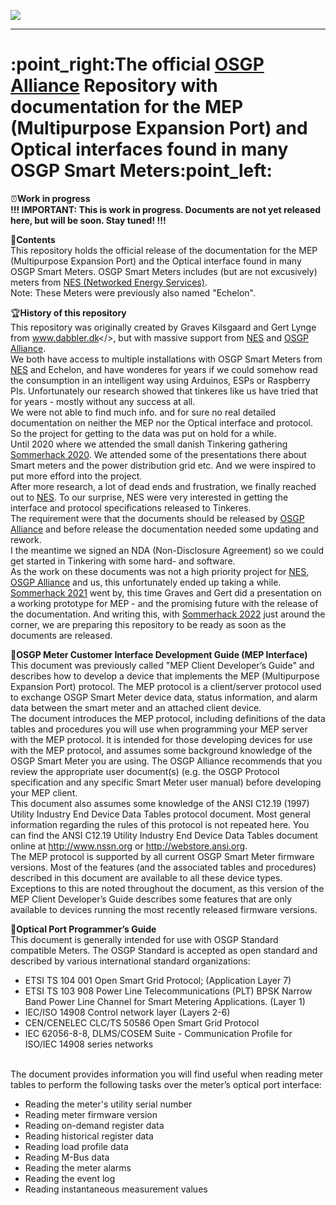 <a href="https://www.osgp.org/" target="_new"><img src="https://www.dabbler.dk/wp-content/uploads/2022/05/OSGP.png"></a>
<hr>
<H1>:point_right:The official <a href="https://www.osgp.org/" target="_new">OSGP Alliance</a> Repository with documentation for the MEP (Multipurpose Expansion Port) and Optical interfaces found in many OSGP Smart Meters:point_left:</H1>

:alarm_clock:<b>Work in progress</b><br>
<b>!!! IMPORTANT: This is work in progress. Documents are not yet released here, but will be soon. Stay tuned! !!!</b><br>

:notebook_with_decorative_cover:<b>Contents</b><br>
This repository holds the official release of the documentation for the MEP (Multipurpose Expansion Port) and the Optical interface found in many OSGP Smart Meters.
OSGP Smart Meters includes (but are not excusively) meters from <a href="https://www.networkedenergy.com/">NES (Networked Energy Services)</a>.<br>
Note: These Meters were previously also named "Echelon".<br>

:trophy:<b>History of this repository</b><br>
This repository was originally created by Graves Kilsgaard and Gert Lynge from <a href="https://www.dabbler.dk" target="_new">www.dabbler.dk</>, but with massive support from <a href="https://www.networkedenergy.com/">NES</a> and <a href="https://www.osgp.org/" target="_new">OSGP Alliance</a>.<br>
We both have access to multiple installations with OSGP Smart Meters from <a href="https://www.networkedenergy.com/">NES</a> and Echelon, and have wonderes for years if we could somehow read the consumption in an intelligent way using Arduinos, ESPs or Raspberry PIs. Unfortunately our research showed that tinkeres like us have tried that for years - mostly without any success at all.<br>
We were not able to find much info. and for sure no real detailed documentation on neither the MEP nor the Optical interface and protocol. So the project for getting to the data was put on hold for a while.<br>
Until 2020 where we attended the small danish Tinkering gathering <a href="https://sommerhack.dk/" target="_new">Sommerhack 2020</a>. We attended some of the presentations there about Smart meters and the power distribution grid etc. And we were inspired to put more efford into the project.<br>
After more research, a lot of dead ends and frustration, we finally reached out to <a href="https://www.networkedenergy.com/">NES</a>. To our surprise, NES were very interested in getting the interface and protocol specifications released to Tinkeres.<br>
The requirement were that the documents should be released by <a href="https://www.osgp.org/" target="_new">OSGP Alliance</a> and before release the documentation needed some updating and rework.<br>
I the meantime we signed an NDA (Non-Disclosure Agreement) so we could get started in Tinkering with some hard- and software.<br>
As the work on these documents was not a high priority project for <a href="https://www.networkedenergy.com/">NES</a>, <a href="https://www.osgp.org/" target="_new">OSGP Alliance</a> and us, this unfortunately ended up taking a while.<br>
<a href="https://sommerhack.dk/" target="_new">Sommerhack 2021</a> went by, this time Graves and Gert did a presentation on a working prototype for MEP - and the promising future with the release of the documentation. And writing this, with <a href="https://sommerhack.dk/" target="_new">Sommerhack 2022</a> just around the corner, we are preparing this repository to be ready as soon as the documents are released.

:electric_plug:<b>OSGP Meter Customer Interface Development Guide (MEP Interface)</b><br>
This document was previously called "MEP Client Developer’s Guide" and describes how to develop a device that implements the MEP (Multipurpose Expansion Port) protocol. The MEP protocol is a client/server protocol used to exchange OSGP Smart Meter device data, status information, and alarm data between the smart meter and an attached client device.<br>
The document introduces the MEP protocol, including definitions of the data tables and procedures you will use when programming your MEP server with the MEP protocol. It is intended for those developing devices for use with the MEP protocol, and assumes some background knowledge of the OSGP Smart Meter you are using. The OSGP Alliance recommends that you review the appropriate user document(s) (e.g. the OSGP Protocol specification and any specific Smart Meter user manual) before developing your MEP client.<br>
This document also assumes some knowledge of the ANSI C12.19 (1997) Utility Industry End Device Data Tables protocol document. Most general information regarding the rules of this protocol is not repeated here. You can find the ANSI C12.19 Utility Industry End Device Data Tables document online at <a href="http://www.nssn.org" target="_new"> http://www.nssn.org</a> or <a href="http://webstore.ansi.org" target="_new">http://webstore.ansi.org</a>.<br>
The MEP protocol is supported by all current OSGP Smart Meter firmware versions. Most of the features (and the associated tables and procedures) described in this document are available to all these device types. Exceptions to this are noted throughout the document, as this version of the MEP Client Developer’s Guide describes some features that are only available to devices running the most recently released firmware versions.<br>

:electric_plug:<b>Optical Port Programmer’s Guide</b><br>
This document is generally intended for use with OSGP Standard compatible Meters. The OSGP Standard is accepted as open standard and described by various international standard organizations:<br>
<ul>
<li>ETSI TS 104 001 Open Smart Grid Protocol; (Application Layer 7)</li>
<li>ETSI TS 103 908 Power Line Telecommunications (PLT) BPSK Narrow Band Power Line Channel for Smart Metering Applications. (Layer 1)</li>
<li>IEC/ISO 14908 Control network layer (Layers 2-6)</li>
<li>CEN/CENELEC CLC/TS 50586 Open Smart Grid Protocol</li>
<li>IEC 62056-8-8, DLMS/COSEM Suite - Communication Profile for ISO/IEC 14908 series networks</li>
</ul>
<br>
The document provides information you will find useful when reading meter tables to perform the following tasks over the meter’s optical port interface:<br>
<ul>
<li>Reading the meter's utility serial number</li>
<li>Reading meter firmware version</li>
<li>Reading on-demand register data</li>
<li>Reading historical register data</li>
<li>Reading load profile data</li>
<li>Reading M-Bus data</li>
<li>Reading the meter alarms</li>
<li>Reading the event log</li>
<li>Reading instantaneous measurement values</li>
</ul>
